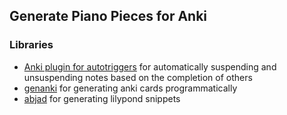 ## Generate Piano Pieces for Anki

### Libraries

- [Anki plugin for autotriggers](https://github.com/Arthur-Milchior/anki-trigger-action-on-note/) for automatically suspending and unsuspending notes based on the completion of others
- [genanki](https://github.com/kerrickstaley/genanki) for generating anki cards programmatically
- [abjad](https://abjad.github.io/) for generating lilypond snippets